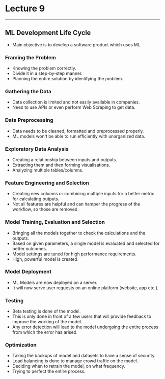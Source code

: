 # Lecture 9

---

## ML Development Life Cycle

- Main objective is to develop a software product which uses ML

### Framing the Problem

- Knowing the problem correctly.
- Divide it in a step-by-step manner.
- Planning the entire solution by identifying the problem.

### Gathering the Data

- Data collection is limited and not easily available in companies.
- Need to use APIs or even perform Web Scraping to get data.

### Data Preprocessing

- Data needs to be cleaned, formatted and preprocessed properly.
- ML models won't be able to run efficiently with unorganized data.

### Exploratory Data Analysis

- Creating a relationship between inputs and outputs.
- Extracting them and then forming visualisations.
- Analyzing multiple tables/columns.

### Feature Engineering and Selection

- Creating new columns or combining multiple inputs for a better metric for calculating outputs.
- Not all features are helpful and can hamper the progress of the workflow, so those are removed.

### Model Training, Evaluation and Selection

- Bringing all the models together to check the calculations and the outputs.
- Based on given parameters, a single model is evaluated and selected for better outcomes.
- Model settings are tuned for high performance requirements.
- High, powerful model is created.

### Model Deployment

- ML Models are now deployed on a server.
- It will now serve user requests on an online platform (website, app etc.).

### Testing

- Beta testing is done of the model.
- This is only done in front of a few users that will provide feedback to improve the working of the model.
- Any error detection will lead to the model undergoing the entire process from which the error has arised.

### Optimization

- Taking the backups of model and datasets to have a sense of security.
- Load balancing is done to manage crowd traffic on the model.
- Deciding when to retrain the model, on what frequency.
- Trying to perfect the entire process.

